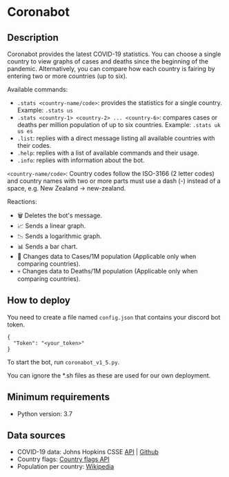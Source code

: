 # Coronabot
## Description
Coronabot provides the latest COVID-19 statistics. You can choose a single country to view graphs of cases and deaths since the beginning of the pandemic.
Alternatively, you can compare how each country is fairing by entering two or more countries (up to six).

Available commands:

 - `.stats <country-name/code>`: provides the statistics for a single country. Example: `.stats us`
 - `.stats <country-1> <country-2> ... <country-6>`: compares cases or deaths per million population of up to six countries. Example: `.stats uk us es`
 - `.list`: replies with a direct message listing all available countries with their codes.
 - `.help`: replies with a list of available commands and their usage.
 - `.info`: replies with information about the bot.

`<country-name/code>`: Country codes follow the ISO-3166 (2 letter codes) and country names with two or more parts must use a dash (-) instead of a space, e.g. New Zealand → new-zealand.

Reactions:

- 🗑️ Deletes the bot's message.
- 📈 Sends a linear graph.
- 📉 Sends a logarithmic graph.
- 📊 Sends a bar chart.
- 🧪 Changes data to Cases/1M population (Applicable only when comparing countries).
- 💀 Changes data to Deaths/1M population (Applicable only when comparing countries).

## How to deploy
You need to create a file named `config.json` that contains your discord bot token.
```
{
  "Token": "<your_token>"
}
```

To start the bot, run `coronabot_v1_5.py`.

You can ignore the *.sh files as these are used for our own deployment.

## Minimum requirements
- Python version: 3.7

## Data sources
- COVID-19 data: Johns Hopkins CSSE [API](https://covid19api.com/) | [Github](https://github.com/CSSEGISandData/COVID-19)
- Country flags: [Country flags API](https://www.countryflags.io/)
- Population per country: [Wikipedia](https://en.wikipedia.org/wiki/List_of_countries_and_dependencies_by_population)
